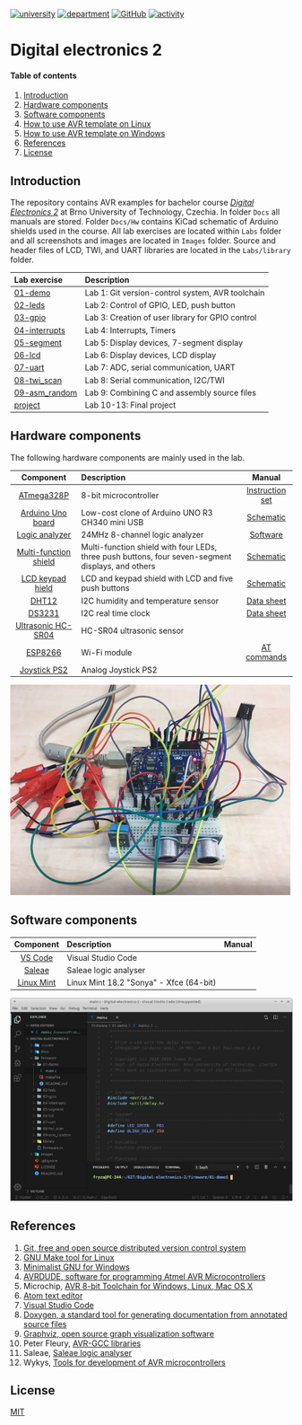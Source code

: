 [![university](https://img.shields.io/badge/university-Brno%20University%20of%20Technology-red.svg)](https://www.vutbr.cz/en/)
[![department](https://img.shields.io/badge/department-Dept.%20of%20Radio%20Electronics-blue)](https://www.facebook.com/URELBrno)
[![GitHub](https://img.shields.io/github/license/tomas-fryza/Digital-electronics-2)](https://choosealicense.com/licenses/mit/)
[![activity](https://img.shields.io/github/last-commit/tomas-fryza/Digital-electronics-2)](https://github.com/tomas-fryza/Digital-electronics-2/commits/master)

# Digital electronics 2

#### Table of contents

1. [Introduction](#Introduction)
2. [Hardware components](#Hardware-components)
3. [Software components](#Software-components)
4. [How to use AVR template on Linux](Docs/HOWTO_linux.md)
5. [How to use AVR template on Windows](Docs/HOWTO_windows.md)
6. [References](#References)
7. [License](#License)


## Introduction

The repository contains AVR examples for bachelor course [*Digital Electronics 2*](https://www.vutbr.cz/en/students/courses/detail/210896) at Brno University of Technology, Czechia. In folder `Docs` all manuals are stored. Folder `Docs/Hw` contains KiCad schematic of Arduino shields used in the course. All lab exercises are located within `Labs` folder and all screenshots and images are located in `Images` folder. Source and header files of LCD, TWI, and UART libraries are located in the `Labs/library` folder.

| **Lab exercise** | **Description** |
| :-- | :-- |
| [01-demo](Labs/01-demo) | Lab 1: Git version-control system, AVR toolchain |
| [02-leds](Labs/02-leds) | Lab 2: Control of GPIO, LED, push button |
| [03-gpio](Labs/03-gpio) | Lab 3: Creation of user library for GPIO control |
| [04-interrupts](Labs/04-interrupts) | Lab 4: Interrupts, Timers |
| [05-segment](Labs/05-segment) | Lab 5: Display devices, 7-segment display |
| [06-lcd](Labs/06-lcd) | Lab 6: Display devices, LCD display |
| [07-uart](Labs/07-uart) | Lab 7: ADC, serial communication, UART |
| [08-twi_scan](Labs/08-twi_scan) | Lab 8: Serial communication, I2C/TWI |
| [09-asm_random](Labs/09-asm_random) | Lab 9: Combining C and assembly source files |
| [project](Labs/project) | Lab 10-13: Final project |


## Hardware components

The following hardware components are mainly used in the lab.

| **Component** | **Description** | **Manual** |
| :-: | :-- | :-: |
| [ATmega328P](https://www.microchip.com/wwwproducts/en/ATmega328P) | 8-bit microcontroller | [Instruction set](https://www.microchip.com/webdoc/avrassembler/avrassembler.wb_instruction_list.html) |
| [Arduino Uno board](https://arduino-shop.cz/arduino/1353-klon-arduino-uno-r3-atmega328p-ch340-mini-usb-1466635561.html) | Low-cost clone of Arduino UNO R3 CH340 mini USB | [Schematic](Docs/arduino_shield.pdf) |
| [Logic analyzer](https://www.ebay.com/sch/i.html?LH_CAds=&_ex_kw=&_fpos=&_fspt=1&_mPrRngCbx=1&_nkw=24mhz%20logic%20analyzer&_sacat=&_sadis=&_sop=12&_udhi=&_udlo=) | 24MHz 8-channel logic analyzer | [Software](https://www.saleae.com/) |
| [Multi-function shield](https://www.gme.cz/experiment-shield-pro-arduino) | Multi-function shield with four LEDs, three push buttons, four seven-segment displays, and others | [Schematic](Docs/arduino_shield.pdf) |
| [LCD keypad hield](https://arduino-shop.cz/en/arduino-platform/899-arduino-lcd-shield-1420670167.html) | LCD and keypad shield with LCD and five push buttons | [Schematic](Docs/arduino_shield.pdf) |
| [DHT12](https://arduino-shop.cz/arduino/1977-i2c-teplomer-a-vlhkomer-dht12-digitalni.html) | I2C humidity and temperature sensor | [Data sheet](Docs/dht12_manual.pdf) |
| [DS3231](https://arduino-shop.cz/hledani.php?q=DS3231&n_q=) | I2C real time clock | [Data sheet](Docs/ds3231_manual.pdf) |
| [Ultrasonic HC-SR04](https://components101.com/ultrasonic-sensor-working-pinout-datasheet) | HC-SR04 ultrasonic sensor |
| [ESP8266](https://arduino-shop.cz/arduino/911-internet-veci-je-tady-tcp-ip-wifi-esp8266-1420990568.html) | Wi-Fi module | [AT commands](Docs/esp8266_at_instruction_set.pdf) |
| [Joystick PS2](https://arduino-shop.cz/arduino/884-arduino-joystick-ps2.html) | Analog Joystick PS2 |

![uno](Images/arduino_uno_water.jpg "Ultrasonic sensor, temperature/humidity sensor, WiFi module")


## Software components

| **Component** | **Description** | **Manual** |
| :-: | :-- | :-: |
| [VS Code](https://code.visualstudio.com/) | Visual Studio Code |
| [Saleae](https://www.saleae.com/downloads/) | Saleae logic analyser |
| [Linux Mint](https://linuxmint.com/download_all.php) | Linux Mint 18.2 "Sonya" - Xfce (64-bit) |

![vscode](Images/screenshot_vscode.png "Visual Studio Code")


## References

1. [Git, free and open source distributed version control system](https://git-scm.com/)
2. [GNU Make tool for Linux](https://www.gnu.org/software/make/)
3. [Minimalist GNU for Windows](http://www.mingw.org/wiki/Getting_Started/)
4. [AVRDUDE, software for programming Atmel AVR Microcontrollers](http://savannah.nongnu.org/projects/avrdude/)
5. Microchip, [AVR 8-bit Toolchain for Windows, Linux, Mac OS X](https://www.microchip.com/mplab/avr-support/avr-and-arm-toolchains-c-compilers)
6. [Atom text editor](https://atom.io/)
7. [Visual Studio Code](https://code.visualstudio.com/)
8. [Doxygen, a standard tool for generating documentation from annotated source files](http://doxygen.nl/)
9. [Graphviz, open source graph visualization software](http://graphviz.org/)
10. Peter Fleury, [AVR-GCC libraries](http://homepage.hispeed.ch/peterfleury/avr-software.html)
11. Saleae, [Saleae logic analyser](https://www.saleae.com/downloads/)
12. Wykys, [Tools for development of AVR microcontrollers](https://github.com/wykys/AVR-tools)


## License

[MIT](https://choosealicense.com/licenses/mit/)
